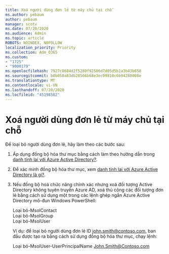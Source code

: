 ```yaml
---
title: Xoá người dùng đơn lẻ từ máy chủ tại chỗ
ms.author: pebaum
author: pebaum
manager: scotv
ms.date: 07/20/2020
ms.audience: Admin
ms.topic: article
ROBOTS: NOINDEX, NOFOLLOW
localization_priority: Priority
ms.collection: Adm_O365
ms.custom:
- "1725"
- "9000179"
ms.openlocfilehash: 7927c0684d2f5289f92506d7d05d5b1a3b43b658
ms.sourcegitcommit: b0b050a83db28566b68e3ec09810c6b94280008e
ms.translationtype: MT
ms.contentlocale: vi-VN
ms.lasthandoff: 07/20/2020
ms.locfileid: "45198582"
---
```

# <a name="delete-orphaned-user-from-on-premises-server"></a>Xoá người dùng đơn lẻ từ máy chủ tại chỗ

Để loại bỏ người dùng đơn lẻ, hãy làm theo các bước sau:

1. Áp dụng đồng bộ hóa thư mục bằng cách làm theo hướng dẫn trong [danh tính lai với Azure Active Directory?](https://technet.microsoft.com/library/jj151771.aspx#bkmk_synchronizedirectories).

2. Để xác minh đồng bộ hóa thư mục, xem [danh tính lai với Azure Active Directory là gì?](https://technet.microsoft.com/library/jj151797.aspx).

3. Nếu đồng bộ hoá chức năng chính xác nhưng xoá đối tượng Active Directory không tuyên truyền Azure AD, xoá thủ công các đối tượng đơn lẻ bằng cách sử dụng một trong các lệnh ghép ngắn Azure Active Directory mô-đun Windows PowerShell:

    Loại bỏ-MsolContact  
    Loại bỏ-MsolGroup  
    Loại bỏ-MsolUser

    Ví dụ: để loại bỏ người dùng đơn lẻ ID john.smith@contoso.com, ban đầu được tạo ra bằng cách sử dụng đồng bộ hóa thư mục, chạy lệnh:

    Loại bỏ-MsolUser-UserPrincipalName John.Smith@Contoso.com
